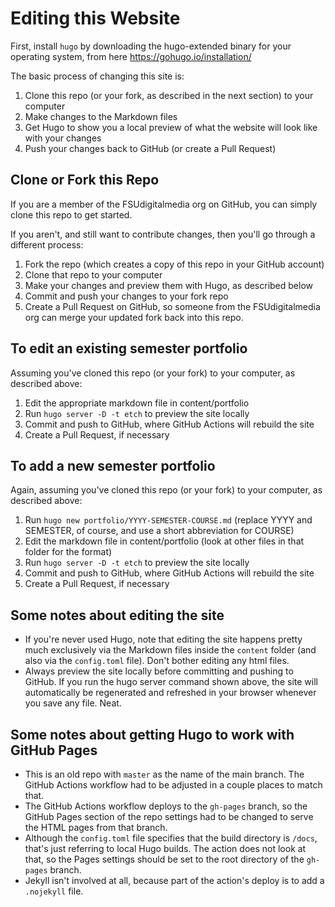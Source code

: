 # Editing this Website

First, install `hugo` by downloading the hugo-extended binary for your operating system, from here <https://gohugo.io/installation/>

The basic process of changing this site is:

1. Clone this repo (or your fork, as described in the next section) to your computer
2. Make changes to the Markdown files
3. Get Hugo to show you a local preview of what the website will look like with your changes
4. Push your changes back to GitHub (or create a Pull Request)

## Clone or Fork this Repo

If you are a member of the FSUdigitalmedia org on GitHub, you can simply clone this repo to get started.

If you aren't, and still want to contribute changes, then you'll go through a different process:

1) Fork the repo (which creates a copy of this repo in your GitHub account)
2) Clone that repo to your computer
3) Make your changes and preview them with Hugo, as described below
4) Commit and push your changes to your fork repo
4) Create a Pull Request on GitHub, so someone from the FSUdigitalmedia org can merge your updated fork back into this repo.

## To edit an existing semester portfolio

Assuming you've cloned this repo (or your fork) to your computer, as described above:

1. Edit the appropriate markdown file in content/portfolio
2. Run `hugo server -D -t etch` to preview the site locally
3. Commit and push to GitHub, where GitHub Actions will rebuild the site
4. Create a Pull Request, if necessary

## To add a new semester portfolio

Again, assuming you've cloned this repo (or your fork) to your computer, as described above:

1. Run `hugo new portfolio/YYYY-SEMESTER-COURSE.md` (replace YYYY and SEMESTER, of course, and use a short abbreviation for COURSE)
2. Edit the markdown file in content/portfolio (look at other files in that folder for the format)
3. Run `hugo server -D -t etch` to preview the site locally
4. Commit and push to GitHub, where GitHub Actions will rebuild the site
5. Create a Pull Request, if necessary

## Some notes about editing the site

* If you're never used Hugo, note that editing the site happens pretty much exclusively via the Markdown files inside the `content` folder (and also via the `config.toml` file). Don't bother editing any html files.
* Always preview the site locally before committing and pushing to GitHub. If you run the hugo server command shown above, the site will automatically be regenerated and refreshed in your browser whenever you save any file. Neat.

## Some notes about getting Hugo to work with GitHub Pages

* This is an old repo with `master` as the name of the main branch. The GitHub Actions workflow had to be adjusted in a couple places to match that. 
* The GitHub Actions workflow deploys to the `gh-pages` branch, so the GitHub Pages section of the repo settings had to be changed to serve the HTML pages from that branch.
* Although the `config.toml` file specifies that the build directory is `/docs`, that's just referring to local Hugo builds. The action does not look at that, so the Pages settings should be set to the root directory of the `gh-pages` branch. 
* Jekyll isn't involved at all, because part of the action's deploy is to add a `.nojekyll` file.
